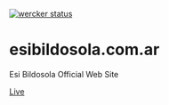 [![wercker status](https://app.wercker.com/status/958481cc51a9c2ef6c0cb3f191e1b273/s/master "wercker status")](https://app.wercker.com/project/byKey/958481cc51a9c2ef6c0cb3f191e1b273)
# esibildosola.com.ar

Esi Bildosola Official Web Site

[Live](http://www.esibildosola.com.ar)
